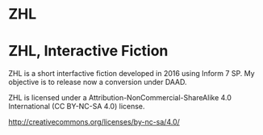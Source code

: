 # ZHL
ZHL, Interactive Fiction
================================

ZHL is a short interfactive fiction developed in 2016 using Inform 7 SP. My objective is to release now a conversion under DAAD. 



ZHL is licensed under a Attribution-NonCommercial-ShareAlike 4.0 International (CC BY-NC-SA 4.0)  license.

http://creativecommons.org/licenses/by-nc-sa/4.0/

